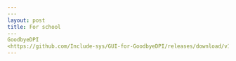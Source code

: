 ```yaml
---
​---
layout: post
title: For school
​---
GoodbyeDPI
<https://github.com/Include-sys/GUI-for-GoodbyeDPI/releases/download/v1.0.5/GUI_For_GoodbyeDPI_64Bit.zip>
---
```


